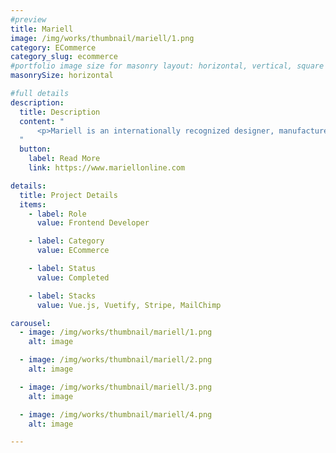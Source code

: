 ```yaml
---
#preview
title: Mariell
image: /img/works/thumbnail/mariell/1.png
category: ECommerce
category_slug: ecommerce
#portfolio image size for masonry layout: horizontal, vertical, square
masonrySize: horizontal

#full details
description:
  title: Description
  content: "
      <p>Mariell is an internationally recognized designer, manufacturer, and supplier. I was responsible for their frontend development to build a more user-friendly UI and increased customer satisfaction.</p>
  "
  button:
    label: Read More
    link: https://www.mariellonline.com

details:
  title: Project Details
  items:
    - label: Role
      value: Frontend Developer

    - label: Category
      value: ECommerce

    - label: Status
      value: Completed

    - label: Stacks
      value: Vue.js, Vuetify, Stripe, MailChimp

carousel:
  - image: /img/works/thumbnail/mariell/1.png
    alt: image

  - image: /img/works/thumbnail/mariell/2.png
    alt: image

  - image: /img/works/thumbnail/mariell/3.png
    alt: image

  - image: /img/works/thumbnail/mariell/4.png
    alt: image

---
```


